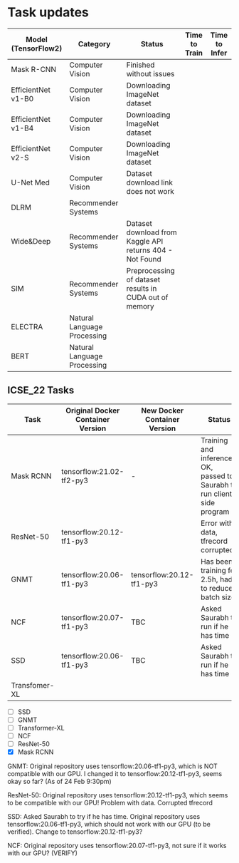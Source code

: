 # Task updates

| Model (TensorFlow2) | Category                    | Status                                                   | Time to Train | Time to Infer |
|---------------------|-----------------------------|----------------------------------------------------------|---------------|---------------|
| Mask R-CNN          | Computer Vision             | Finished without issues                                  |               |               |
| EfficientNet v1-B0  | Computer Vision             | Downloading ImageNet dataset                             |               |               |
| EfficientNet v1-B4  | Computer Vision             | Downloading ImageNet dataset                             |               |               |
| EfficientNet v2-S   | Computer Vision             | Downloading ImageNet dataset                             |               |               |
| U-Net Med           | Computer Vision             | Dataset download link does not work                      |               |               |
| DLRM                | Recommender Systems         |                                                          |               |               |
| Wide&Deep           | Recommender Systems         | Dataset download from Kaggle API returns 404 - Not Found |               |               |
| SIM                 | Recommender Systems         | Preprocessing of dataset results in CUDA out of memory   |               |               |
| ELECTRA             | Natural Language Processing |                                                          |               |               |
| BERT                | Natural Language Processing |                                                          |               |               |

## ICSE_22 Tasks

| Task          | Original Docker Container Version | New Docker Container Version | Status                                                                  |
|---------------|-----------------------------------|------------------------------|-------------------------------------------------------------------------|
| Mask RCNN     | tensorflow:21.02-tf2-py3          | -                            | Training and inference OK, passed to Saurabh to run client-side program |
| ResNet-50     | tensorflow:20.12-tf1-py3          |                              | Error with data, tfrecord corrupted?                                    |
| GNMT          | tensorflow:20.06-tf1-py3          | tensorflow:20.12-tf1-py3     | Has been training for 2.5h, had to reduce batch size                    |
| NCF           | tensorflow:20.07-tf1-py3          | TBC                          | Asked Saurabh to run if he has time                                     |
| SSD           | tensorflow:20.06-tf1-py3          | TBC                          | Asked Saurabh to run if he has time                                     |
| Transfomer-XL |                                   |                              |                                                                         |

- [ ] SSD
- [ ] GNMT
- [ ] Transformer-XL
- [ ] NCF
- [ ] ResNet-50
- [x] Mask RCNN

GNMT: Original repository uses tensorflow:20.06-tf1-py3, which is NOT compatible with our GPU.
I changed it to tensorflow:20.12-tf1-py3, seems okay so far? (As of 24 Feb 9:30pm)

ResNet-50: Original repository uses tensorflow:20.12-tf1-py3, which seems to be compatible with our GPU!
Problem with data. Corrupted tfrecord

SSD: Asked Saurabh to try if he has time. Original repository uses tensorflow:20.06-tf1-py3, which should not work with our GPU (to be verified). Change to tensorflow:20.12-tf1-py3?

NCF: Original repository uses tensorflow:20.07-tf1-py3, not sure if it works with our GPU? (VERIFY)


